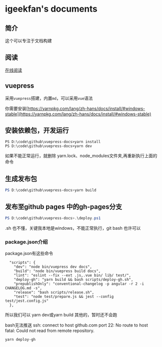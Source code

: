 # igeekfan's documents

## 简介

这个可以专注于文档构建

## 阅读

[在线阅读](https://luoyunchong.github.io/vuepress-docs)

## vuepress

采用`vuepress`搭建，内置`md`，可以采用`vue`语法

你需要安装[https://yarnpkg.com/lang/zh-hans/docs/install/#windows-stable](https://yarnpkg.com/lang/zh-hans/docs/install/#windows-stable)

## 安装依赖包，开发运行
~~~
PS D:\code\github\vuepress-docs>yarn install
PS D:\code\github\vuepress-docs>yarn dev
~~~

如果不能正常运行，就删除 yarn.lock、node_modules文件夹,再重新执行上面的命令

## 生成发布包
```ps1
PS D:\code\github\vuepress-docs>yarn build 
```

## 发布至github pages 中的gh-pages分支
```ps1
PS D:\code\github\vuepress-docs>.\deploy.ps1
```

.sh 也不懂，关键我本地是windows，不能正常执行，git bash 也许可以 


### package.json介绍
package.json有这些命令
```
  "scripts": {
    "dev": "node bin/vuepress dev docs",
    "build": "node bin/vuepress build docs",
    "lint": "eslint --fix --ext .js,.vue bin/ lib/ test/",
    "deploy-gh": "yarn build && bash scripts/deploy-gh.sh",
    "prepublishOnly": "conventional-changelog -p angular -r 2 -i CHANGELOG.md -s",
    "release": "bash scripts/release.sh",
    "test": "node test/prepare.js && jest --config test/jest.config.js"
  },
```

所以我们可以 yarn dev或yarn build 
其他的，暂时还不会跑

bash无法推送
ssh: connect to host github.com port 22: No route to host
fatal: Could not read from remote repository.
``` 
yarn deploy-gh
```